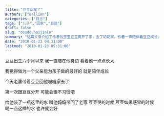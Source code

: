 ```yaml
---
title: "豆豆回家了"
authors: ["eallion"]
categories: ["日志"]
tags: ["儿子","回家","豆豆"]
draft: false
slug: "doudouhuijiale"
summary: "这篇文章介绍了作者的宝宝豆豆离开了家，去了奶奶家。作者一直陪伴着豆豆成长，并觉得作为一个父亲，最好的事情就是陪伴孩子成长。为了安慰豆豆，作者给他准备了一瓶他们当地的水，让妈妈带回老家。作者认为，如果豆豆哭泣或感冒时喝这种水，也许会好些。"
date: "2018-01-23 09:31:00"
lastmod: "2018-01-23 09:31:00"
---
```


豆豆出生六个月以来
我一直陪在他身边
看着他一点点长大

我觉得做为一个父亲能为孩子做的最好的
就是陪伴成长

今天老婆带着豆豆回他嘎嘎家去了

第一次跟豆豆分开
可能会很不习惯吧

给他装了一瓶这里的水
叫他妈妈带回了老家
豆豆哭的时候
豆豆如果感冒的时候
喝一点这样的水
也许就会好
